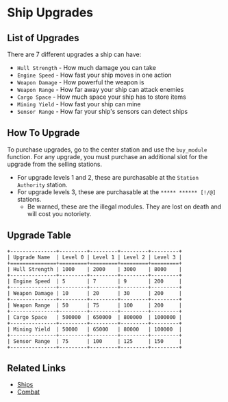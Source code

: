 # Ship Upgrades

## List of Upgrades
There are 7 different upgrades a ship can have:
* `Hull Strength` - How much damage you can take
* `Engine Speed` - How fast your ship moves in one action
* `Weapon Damage` - How powerful the weapon is
* `Weapon Range` - How far away your ship can attack enemies
* `Cargo Space` - How much space your ship has to store items
* `Mining Yield` - How fast your ship can mine
* `Sensor Range` - How far your ship's sensors can detect ships

## How To Upgrade
To purchase upgrades, go to the center station and use the `buy_module` function.
For any upgrade, you must purchase an additional slot for the upgrade from the selling stations.
- For upgrade levels 1 and 2, these are purchasable at the `Station Authority` station.
- For upgrade levels 3, these are purchasable at the `***** ****** [!/@]` stations.
  - Be warned, these are the illegal modules. They are lost on death and will cost you notoriety.

## Upgrade Table
```eval_rst
+---------------+---------+---------+---------+---------+
| Upgrade Name  | Level 0 | Level 1 | Level 2 | Level 3 |
+===============+=========+=========+=========+=========+
| Hull Strength | 1000    | 2000    | 3000    | 8000    |
+---------------+---------+---------+---------+---------+
| Engine Speed  | 5       | 7       | 9       | 200     |
+---------------+---------+---------+---------+---------+
| Weapon Damage | 10      | 20      | 30      | 200     |
+---------------+---------+---------+---------+---------+
| Weapon Range  | 50      | 75      | 100     | 200     |
+---------------+---------+---------+---------+---------+
| Cargo Space   | 500000  | 650000  | 800000  | 1000000 |
+---------------+---------+---------+---------+---------+
| Mining Yield  | 50000   | 65000   | 80000   | 100000  |
+---------------+---------+---------+---------+---------+
| Sensor Range  | 75      | 100     | 125     | 150     |
+---------------+---------+---------+---------+---------+
```

## Related Links
* [Ships](ships.md)
* [Combat](combat.md)